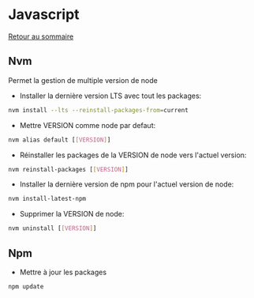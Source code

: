 # Javascript

[Retour au sommaire](docs/index)

## Nvm
Permet la gestion de multiple version de node
- Installer la dernière version LTS avec tout les packages:
```bash
nvm install --lts --reinstall-packages-from=current
```
- Mettre VERSION comme node par defaut:
```bash
nvm alias default [[VERSION]]
```
- Réinstaller les packages de la VERSION de node vers l'actuel version:
```bash
nvm reinstall-packages [[VERSION]]
```
- Installer la dernière version de npm pour l'actuel version de node:
```bash
nvm install-latest-npm
```
- Supprimer la VERSION de node:
```bash
nvm uninstall [[VERSION]]
```

## Npm
- Mettre à jour les packages
```bash
npm update
```
